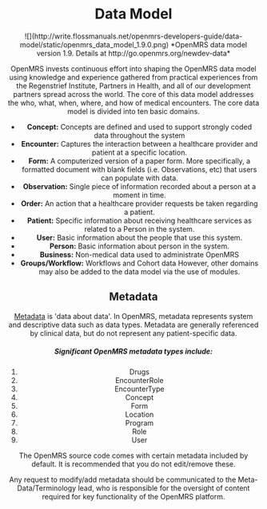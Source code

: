 <center> <h1> Data Model </h1>
![](http://write.flossmanuals.net/openmrs-developers-guide/data-model/static/openmrs_data_model_1.9.0.png)
*OpenMRS data model version 1.9. Details at http://go.openmrs.org/newdev-data*

OpenMRS invests continuous effort into shaping the OpenMRS data model using knowledge and experience gathered from practical experiences from the Regenstrief Institute, Partners in Health, and all of our development partners spread across the world. The core of this data model addresses the who, what, when, where, and how of medical encounters. The core data model is divided into ten basic domains.

* **Concept:** Concepts are defined and used to support strongly coded data throughout the system
* **Encounter:** Captures the interaction between a healthcare provider and patient at a specific location.
* **Form:** A computerized version of a paper form. More specifically, a formatted document with blank fields (i.e. Observations, etc) that users can populate with data.
* **Observation:** Single piece of information recorded about a person at a moment in time.
* **Order:** An action that a healthcare provider requests be taken regarding a patient.
* **Patient:** Specific information about receiving healthcare services as related to a Person in the system.
* **User:** Basic information about the people that use this system.
* **Person:** Basic information about person in the system.
* **Business:** Non-medical data used to administrate OpenMRS
* **Groups/Workflow:** Workflows and Cohort data
However, other domains may also be added to the data model via the use of modules.

## Metadata

[Metadata](https://en.wikipedia.org/wiki/Metadata) is 'data about data'. In OpenMRS, metadata represents system and descriptive data such as data types. Metadata are generally referenced by clinical data, but do not represent any patient-specific data.

##### Significant OpenMRS metadata types include:

1. Drugs
2. EncounterRole
3. EncounterType
4. Concept
5. Form
6. Location
7. Program
8. Role
9. User 

The OpenMRS source code comes with certain metadata included by default. It is recommended that you do not edit/remove these. 

Any request to modify/add metadata should be communicated to the Meta-Data/Terminology lead, who is responsible for the oversight of content required for key functionality of the OpenMRS platform. 